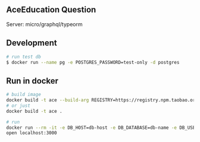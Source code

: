 ## AceEducation Question

Server: micro/graphql/typeorm

## Development

```bash
# run test db
$ docker run --name pg -e POSTGRES_PASSWORD=test-only -d postgres
```

## Run in docker

```bash
# build image
docker build -t ace --build-arg REGISTRY=https://registry.npm.taobao.org .
# or just
docker build -t ace .

# run
docker run --rm -it -e DB_HOST=db-host -e DB_DATABASE=db-name -e DB_USERNAME=db-username -e DB_PASSWORD=db-password -p 3000:3000 ace
open localhost:3000
```
